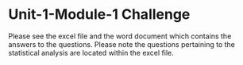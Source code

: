 # Unit-1-Module-1 Challenge
Please see the excel file and the word document which contains the answers to the questions.
Please note the questions pertaining to the statistical analysis are located within the excel file.
